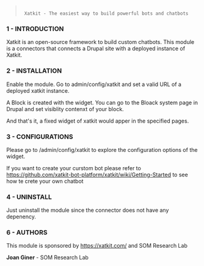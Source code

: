 > ```
>
>  Xatkit - The easiest way to build powerful bots and chatbots
>
> ```

### 1 - INTRODUCTION

Xatkit is an open-source framework to build custom chatbots. This module is a connectors that connects a Drupal site with a deployed instance of Xatkit.


### 2 - INSTALLATION

Enable the module. Go to admin/config/xatkit and set a valid URL of a deployed xatkit instance.

A Block is created with the widget. You can go to the Bloack system page in Drupal and set visiblity contenxt of your block.

And that's it, a fixed widget of xatkit would apper in the specified pages.


### 3 - CONFIGURATIONS

Please go to /admin/config/xatkit to explore the configuration options of the widget.

If you want to create your curstom bot please refer to https://github.com/xatkit-bot-platform/xatkit/wiki/Getting-Started to see how te crete your own chatbot

### 4 - UNINSTALL

Just uninstall the module since the connector does not have any depenency.

### 6 - AUTHORS

This module is sponsored by https://xatkit.com/ and SOM Research Lab

__Joan Giner__       - SOM Research Lab
